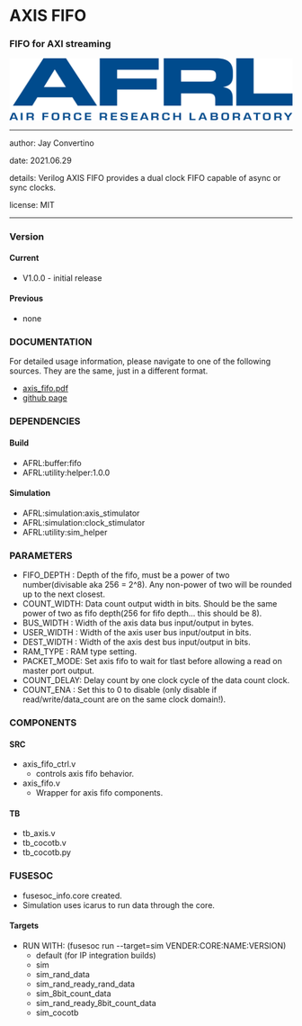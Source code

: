 # AXIS FIFO
### FIFO for AXI streaming

![image](docs/manual/img/AFRL.png)

---

   author: Jay Convertino  
   
   date: 2021.06.29  
   
   details: Verilog AXIS FIFO provides a dual clock FIFO capable of async or sync clocks.  
   
   license: MIT   
   
---

### Version
#### Current
  - V1.0.0 - initial release

#### Previous
  - none

### DOCUMENTATION
  For detailed usage information, please navigate to one of the following sources. They are the same, just in a different format.

  - [axis_fifo.pdf](docs/manual/axis_fifo.pdf)
  - [github page](https://johnathan-convertino-afrl.github.io/axis_fifo/)

### DEPENDENCIES
#### Build
  - AFRL:buffer:fifo
  - AFRL:utility:helper:1.0.0
  
#### Simulation
  - AFRL:simulation:axis_stimulator
  - AFRL:simulation:clock_stimulator
  - AFRL:utility:sim_helper

### PARAMETERS

* FIFO_DEPTH : Depth of the fifo, must be a power of two number(divisable aka 256 = 2^8). Any non-power of two will be rounded up to the next closest.
* COUNT_WIDTH: Data count output width in bits. Should be the same power of two as fifo depth(256 for fifo depth... this should be 8).
* BUS_WIDTH  : Width of the axis data bus input/output in bytes.
* USER_WIDTH : Width of the axis user bus input/output in bits.
* DEST_WIDTH : Width of the axis dest bus input/output in bits.
* RAM_TYPE   : RAM type setting.
* PACKET_MODE: Set axis fifo to wait for tlast before allowing a read on master port output.
* COUNT_DELAY: Delay count by one clock cycle of the data count clock.
* COUNT_ENA  : Set this to 0 to disable (only disable if read/write/data_count are on the same clock domain!).

### COMPONENTS
#### SRC

* axis_fifo_ctrl.v
  * controls axis fifo behavior.
* axis_fifo.v
  * Wrapper for axis fifo components.
  
#### TB

* tb_axis.v
* tb_cocotb.v
* tb_cocotb.py
  
### FUSESOC

* fusesoc_info.core created.
* Simulation uses icarus to run data through the core.

#### Targets

* RUN WITH: (fusesoc run --target=sim VENDER:CORE:NAME:VERSION)
  - default (for IP integration builds)
  - sim
  - sim_rand_data
  - sim_rand_ready_rand_data
  - sim_8bit_count_data
  - sim_rand_ready_8bit_count_data
  - sim_cocotb
